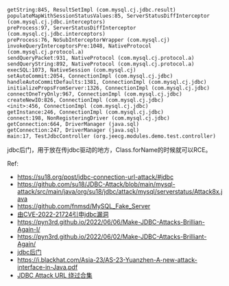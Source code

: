 
```
getString:845, ResultSetImpl (com.mysql.cj.jdbc.result)
populateMapWithSessionStatusValues:85, ServerStatusDiffInterceptor (com.mysql.cj.jdbc.interceptors)
preProcess:97, ServerStatusDiffInterceptor (com.mysql.cj.jdbc.interceptors)
preProcess:76, NoSubInterceptorWrapper (com.mysql.cj)
invokeQueryInterceptorsPre:1048, NativeProtocol (com.mysql.cj.protocol.a)
sendQueryPacket:931, NativeProtocol (com.mysql.cj.protocol.a)
sendQueryString:892, NativeProtocol (com.mysql.cj.protocol.a)
execSQL:1073, NativeSession (com.mysql.cj)
setAutoCommit:2054, ConnectionImpl (com.mysql.cj.jdbc)
handleAutoCommitDefaults:1381, ConnectionImpl (com.mysql.cj.jdbc)
initializePropsFromServer:1326, ConnectionImpl (com.mysql.cj.jdbc)
connectOneTryOnly:967, ConnectionImpl (com.mysql.cj.jdbc)
createNewIO:826, ConnectionImpl (com.mysql.cj.jdbc)
<init>:456, ConnectionImpl (com.mysql.cj.jdbc)
getInstance:246, ConnectionImpl (com.mysql.cj.jdbc)
connect:198, NonRegisteringDriver (com.mysql.cj.jdbc)
getConnection:664, DriverManager (java.sql)
getConnection:247, DriverManager (java.sql)
main:17, TestJdbcController (org.jeecg.modules.demo.test.controller)
```

jdbc后门，用于放在传jdbc驱动的地方，Class.forName的时候就可以RCE。

Ref:
- https://su18.org/post/jdbc-connection-url-attack/#jdbc
- https://github.com/su18/JDBC-Attack/blob/main/mysql-attack/src/main/java/org/su18/jdbc/attack/mysql/serverstatus/Attack8x.java
- https://github.com/fnmsd/MySQL_Fake_Server
- [由CVE-2022-21724引申jdbc漏洞](https://mp.weixin.qq.com/s/pYWbpyW8DHXGvqsJurbc6A)
- https://pyn3rd.github.io/2022/06/06/Make-JDBC-Attacks-Brillian-Again-I/
- https://pyn3rd.github.io/2022/06/02/Make-JDBC-Attacks-Brilliant-Again/
- [jdbc后门](https://github.com/airman604/jdbc-backdoor)
- https://i.blackhat.com/Asia-23/AS-23-Yuanzhen-A-new-attack-interface-in-Java.pdf
- [JDBC Attack URL 绕过合集](https://mp.weixin.qq.com/s/lmoWKK41ZQzZOh-P26VUng)
